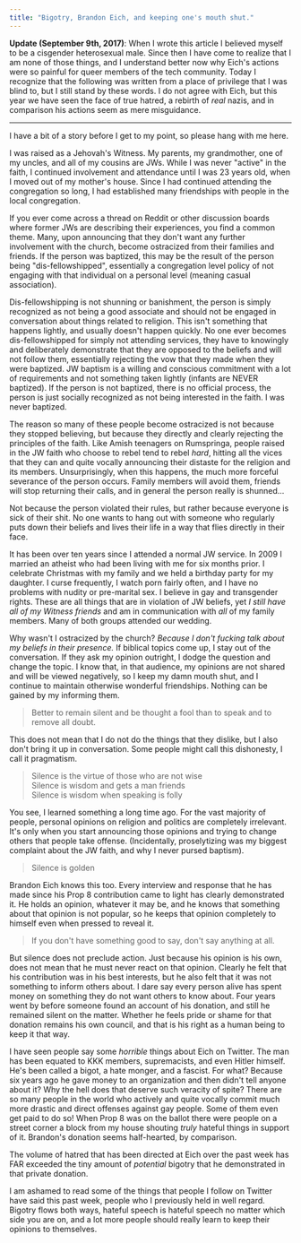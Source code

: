 ```yaml
---
title: "Bigotry, Brandon Eich, and keeping one's mouth shut."
---
```


**Update (September 9th, 2017)**: When I wrote this article I believed myself to be a cisgender heterosexual male. Since then I have come to realize that I am none of those things, and I understand better now why Eich's actions were so painful for queer members of the tech community. Today I recognize that the following was written from a place of privilege that I was blind to, but I still stand by these words. I do not agree with Eich, but this year we have seen the face of true hatred, a rebirth of _real_ nazis, and in comparison his actions seem as mere misguidance.

---

I have a bit of a story before I get to my point, so please hang with me here.

I was raised as a Jehovah's Witness. My parents, my grandmother, one of my uncles, and all of my cousins are JWs.  While I was never "active" in the faith, I continued involvement and attendance until I was 23 years old, when I moved out of my mother's house.  Since I had continued attending the congregation so long, I had established many friendships with people in the local congregation.

If you ever come across a thread on Reddit or other discussion boards where former JWs are describing their experiences, you find a common theme.  Many, upon announcing that they don't want any further involvement with the church, become ostracized from their families and friends.  If the person was baptized, this may be the result of the person being "dis-fellowshipped", essentially a congregation level policy of not engaging with that individual on a personal level (meaning casual association).

Dis-fellowshipping is not shunning or banishment, the person is simply recognized as not being a good associate and should not be engaged in conversation about things related to religion. This isn't something that happens lightly, and usually doesn't happen quickly. No one ever becomes dis-fellowshipped for simply not attending services, they have to knowingly and deliberately demonstrate that they are opposed to the beliefs and will not follow them, essentially rejecting the vow that they made when they were baptized. JW baptism is a willing and conscious commitment with a lot of requirements and not something taken lightly (infants are NEVER baptized). If the person is not baptized, there is no official process, the person is just socially recognized as not being interested in the faith.  I was never baptized.

The reason so many of these people become ostracized is not because they stopped believing, but because they directly and clearly rejecting the principles of the faith. Like Amish teenagers on Rumspringa, people raised in the JW faith who choose to rebel tend to rebel _hard_, hitting all the vices that they can and quite vocally announcing their distaste for the religion and its members.  Unsurprisingly, when this happens, the much more forceful severance of the person occurs.  Family members will avoid them, friends will stop returning their calls, and in general the person really is shunned...

Not because the person violated their rules, but rather because everyone is sick of their shit.  No one wants to hang out with someone who regularly puts down their beliefs and lives their life in a way that flies directly in their face.

It has been over ten years since I attended a normal JW service. In 2009 I married an atheist who had been living with me for six months prior. I celebrate Christmas with my family and we held a birthday party for my daughter. I curse frequently, I watch porn fairly often, and I have no problems with nudity or pre-marital sex.  I believe in gay and transgender rights. These are all things that are in violation of JW beliefs, yet *I still have all of my Witness friends* and am in communication with *all* of my family members. Many of both groups attended our wedding.

Why wasn't I ostracized by the church?  *Because I don't fucking talk about my beliefs in their presence.*  If biblical topics come up, I stay out of the conversation.  If they ask my opinion outright, I dodge the question and change the topic.  I know that, in that audience, my opinions are not shared and will be viewed negatively, so I keep my damn mouth shut, and I continue to maintain otherwise wonderful friendships.  Nothing can be gained by my informing them.

> Better to remain silent and be thought a fool than to speak and to remove all doubt.

This does not mean that I do not do the things that they dislike, but I also don't bring it up in conversation.  Some people might call this dishonesty, I call it pragmatism.

> Silence is the virtue of those who are not wise   
> Silence is wisdom and gets a man friends   
> Silence is wisdom when speaking is folly   

You see, I learned something a long time ago.  For the vast majority of people, personal opinions on religion and politics are completely irrelevant. It's only when you start announcing those opinions and trying to change others that people take offense. (Incidentally, proselytizing was my biggest complaint about the JW faith, and why I never pursed baptism).

> Silence is golden

Brandon Eich knows this too. Every interview and response that he has made since his Prop 8 contribution came to light has clearly demonstrated it.  He holds an opinion, whatever it may be, and he knows that something about that opinion is not popular, so he keeps that opinion completely to himself even when pressed to reveal it.

> If you don't have something good to say, don't say anything at all.

But silence does not preclude action.  Just because his opinion is his own, does not mean that he must never react on that opinion.  Clearly he felt that his contribution was in his best interests, but he also felt that it was not something to inform others about.  I dare say every person alive has spent money on something they do not want others to know about.  Four years went by before someone found an account of his donation, and still he remained silent on the matter.  Whether he feels pride or shame for that donation remains his own council, and that is his right as a human being to keep it that way.

I have seen people say some _horrible_ things about Eich on Twitter.  The man has been equated to KKK members, supremacists, and even Hitler himself.  He's been called a bigot, a hate monger, and a fascist.  For what?  Because six years ago he gave money to an organization and then didn't tell anyone about it?  Why the hell does that deserve such veracity of spite?  There are so many people in the world who actively and quite vocally commit much more drastic and direct offenses against gay people.  Some of them even get paid to do so!  When Prop 8 was on the ballot there were people on a street corner a block from my house shouting _truly_ hateful things in support of it.  Brandon's donation seems half-hearted, by comparison.

The volume of hatred that has been directed at Eich over the past week has FAR exceeded the tiny amount of *potential* bigotry that he demonstrated in that private donation.

I am ashamed to read some of the things that people I follow on Twitter have said this past week, people who I previously held in well regard.  Bigotry flows both ways, hateful speech is hateful speech no matter which side you are on, and a lot more people should really learn to keep their opinions to themselves.

